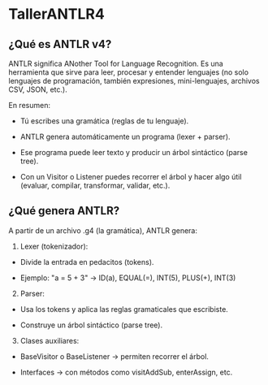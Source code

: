 # TallerANTLR4

## **¿Qué es ANTLR v4?**

ANTLR significa ANother Tool for Language Recognition.
Es una herramienta que sirve para leer, procesar y entender lenguajes (no solo lenguajes de programación, también expresiones, mini-lenguajes, archivos CSV, JSON, etc.).

En resumen:

- Tú escribes una gramática (reglas de tu lenguaje).

- ANTLR genera automáticamente un programa (lexer + parser).

- Ese programa puede leer texto y producir un árbol sintáctico (parse tree).

- Con un Visitor o Listener puedes recorrer el árbol y hacer algo útil (evaluar, compilar, transformar, validar, etc.).

## ¿Qué genera ANTLR?

A partir de un archivo .g4 (la gramática), ANTLR genera:

1. Lexer (tokenizador):

- Divide la entrada en pedacitos (tokens).

- Ejemplo: "a = 5 + 3" → ID(a), EQUAL(=), INT(5), PLUS(+), INT(3)

2. Parser:

- Usa los tokens y aplica las reglas gramaticales que escribiste.

- Construye un árbol sintáctico (parse tree).

3. Clases auxiliares:

- BaseVisitor o BaseListener → permiten recorrer el árbol.

- Interfaces → con métodos como visitAddSub, enterAssign, etc.
